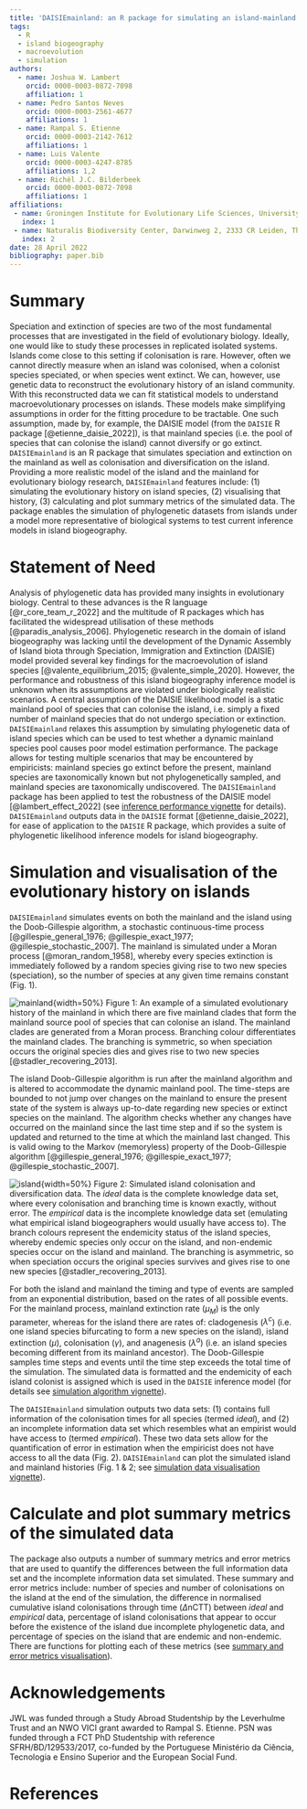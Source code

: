 ```yaml
---
title: 'DAISIEmainland: an R package for simulating an island-mainland system for macroevolution on islands'
tags:
  - R
  - island biogeography
  - macroevolution
  - simulation
authors:
  - name: Joshua W. Lambert
    orcid: 0000-0003-0872-7098
    affiliation: 1
  - name: Pedro Santos Neves
    orcid: 0000-0003-2561-4677
    affiliations: 1
  - name: Rampal S. Etienne
    orcid: 0000-0003-2142-7612
    affiliations: 1
  - name: Luis Valente
    orcid: 0000-0003-4247-8785
    affiliations: 1,2
  - name: Richèl J.C. Bilderbeek
    orcid: 0000-0003-0872-7098
    affiliations: 1
affiliations:
 - name: Groningen Institute for Evolutionary Life Sciences, University of Groningen, Box 11103, 9700 CC Groningen, The Netherlands
   index: 1
 - name: Naturalis Biodiversity Center, Darwinweg 2, 2333 CR Leiden, The Netherlands
   index: 2
date: 28 April 2022
bibliography: paper.bib
---
```


# Summary

Speciation and extinction of species are two of the most fundamental processes that are investigated in the field of evolutionary biology. Ideally, one would like to study these processes in replicated isolated systems. Islands come close to this setting if colonisation is rare. However, often we cannot directly measure when an island was colonised, when a colonist species speciated, or when species went extinct. We can, however, use genetic data to reconstruct the evolutionary history of an island community. With this reconstructed data we can fit statistical models to understand macroevolutionary processes on islands. These models make simplifying assumptions in order for the fitting procedure to be tractable. One such assumption, made by, for example, the DAISIE model (from the `DAISIE` R package [@etienne_daisie_2022]), is that mainland species (i.e. the pool of species that can colonise the island) cannot diversify or go extinct. `DAISIEmainland` is an R package that simulates speciation and extinction on the mainland as well as colonisation and diversification on the island. Providing a more realistic model of the island and the mainland for evolutionary biology research, `DAISIEmainland` features include: (1) simulating the evolutionary history on island species, (2) visualising that history, (3) calculating and plot summary metrics of the simulated data. The package enables the simulation of phylogenetic datasets from islands under a model more representative of biological systems to test current inference models in island biogeography.

# Statement of Need

Analysis of phylogenetic data has provided many insights in evolutionary biology. Central to these advances is the R language [@r_core_team_r_2022] and the multitude of R packages which has facilitated the widespread utilisation of these methods [@paradis_analysis_2006]. Phylogenetic research in the domain of island biogeography was lacking until the development of the Dynamic Assembly of Island biota through Speciation, Immigration and Extinction (DAISIE) model provided several key findings for the macroevolution of island species [@valente_equilibrium_2015; @valente_simple_2020]. However, the performance and robustness of this island biogeography inference model is unknown when its assumptions are violated under biologically realistic scenarios. A central assumption of the DAISIE likelihood model is a static mainland pool of species that can colonise the island, i.e. simply a fixed number of mainland species that do not undergo speciation or extinction. `DAISIEmainland` relaxes this assumption by simulating phylogenetic data of island species which can be used to test whether a dynamic mainland species pool causes poor model estimation performance. The package allows for testing multiple scenarios that may be encountered by empiricists: mainland species go extinct before the present, mainland species are taxonomically known but not phylogenetically sampled, and mainland species are taxonomically undiscovered. The `DAISIEmainland` package has been applied to test the robustness of the DAISIE model [@lambert_effect_2022] (see [inference performance vignette](https://joshwlambert.github.io/DAISIEmainland/inference-performance.html) for details). `DAISIEmainland` outputs data in the `DAISIE` format [@etienne_daisie_2022], for ease of application to the `DAISIE` R package, which provides a suite of phylogenetic likelihood inference models for island biogeography.

# Simulation and visualisation of the evolutionary history on islands

`DAISIEmainland` simulates events on both the mainland and the island using the Doob-Gillespie algorithm, a stochastic continuous-time process [@gillespie_general_1976; @gillespie_exact_1977; @gillespie_stochastic_2007]. The mainland is simulated under a Moran process [@moran_random_1958], whereby every species extinction is immediately followed by a random species giving rise to two new species (speciation), so the number of species at any given time remains constant (Fig. 1).

![mainland](figs/mainland.png){width=50%}
Figure 1: An example of a simulated evolutionary history of the mainland in which there are five mainland clades that form the mainland source pool of species that can colonise an island. The mainland clades are generated from a Moran process. Branching colour differentiates the mainland clades. The branching is symmetric, so when speciation occurs the original species dies and gives rise to two new species [@stadler_recovering_2013].

The island Doob-Gillespie algorithm is run after the mainland algorithm and is altered to accommodate the dynamic mainland pool. The time-steps are bounded to not jump over changes on the mainland to ensure the present state of the system is always up-to-date regarding new species or extinct species on the mainland. The algorithm checks whether any changes have occurred on the mainland since the last time step and if so the system is updated and returned to the time at which the mainland last changed. This is valid owing to the Markov (memoryless) property of the Doob-Gillespie algorithm [@gillespie_general_1976; @gillespie_exact_1977; @gillespie_stochastic_2007].

![island](figs/island.png){width=50%}
Figure 2: Simulated island colonisation and diversification data. The *ideal* data is the complete knowledge data set, where every colonisation and branching time is known exactly, without error. The *empirical* data is the incomplete knowledge data set (emulating what empirical island biogeographers would usually have access to). The branch colours represent the endemicity status of the island species, whereby endemic species only occur on the island, and non-endemic species occur on the island and mainland. The branching is asymmetric, so when speciation occurs the original species survives and gives rise to one new species [@stadler_recovering_2013]. 

For both the island and mainland the timing and type of events are sampled from an exponential distribution, based on the rates of all possible events. For the mainland process, mainland extinction rate ($\mu_M$) is the only parameter, whereas for the island there are rates of: cladogenesis ($\lambda^c$) (i.e. one island species bifurcating to form a new species on the island), island extinction ($\mu$), colonisation ($\gamma$), and anagenesis ($\lambda^a$) (i.e. an island species becoming different from its mainland ancestor). The Doob-Gillespie samples time steps and events until the time step exceeds the total time of the simulation. The simulated data is formatted and the endemicity of each island colonist is assigned which is used in the `DAISIE` inference model (for details see [simulation algorithm vignette](https://joshwlambert.github.io/DAISIEmainland/simulation-algorithm.html)). 

The `DAISIEmainland` simulation outputs two data sets: (1) contains full information of the colonisation times for all species (termed *ideal*), and (2) an incomplete information data set which resembles what an empirist would have access to (termed *empirical*). These two data sets allow for the quantification of error in estimation when the empiricist does not have access to all the data (Fig. 2). `DAISIEmainland` can plot the simulated island and mainland histories (Fig. 1 & 2; see [simulation data visualisation vignette](https://joshwlambert.github.io/DAISIEmainland/simulation-data-visualisation.html)).

# Calculate and plot summary metrics of the simulated data

The package also outputs a number of summary metrics and error metrics that are used to quantify the differences between the full information data set and the incomplete information data set simulated. These summary and error metrics include: number of species and number of colonisations on the island at the end of the simulation, the difference in normalised cumulative island colonisations through time ($\Delta$nCTT) between *ideal* and *empirical* data, percentage of island colonisations that appear to occur before the existence of the island due incomplete phylogenetic data, and percentage of species on the island that are endemic and non-endemic. There are functions for plotting each of these metrics (see [summary and error metrics visualisation](https://joshwlambert.github.io/DAISIEmainland/summary-error-metrics-visualisation.html)).

# Acknowledgements

JWL was funded through a Study Abroad Studentship by the Leverhulme Trust and an NWO VICI grant awarded to Rampal S. Etienne. PSN was funded through a FCT PhD Studentship with reference SFRH/BD/129533/2017, co-funded by the Portuguese Ministério da Ciência, Tecnologia e Ensino Superior and the European Social Fund.

# References
